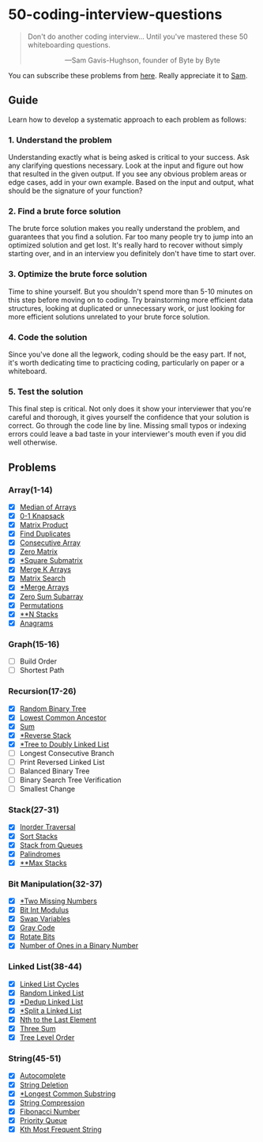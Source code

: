 # 50-coding-interview-questions
> Don't do another coding interview... Until you've mastered these 50 whiteboarding questions.
> <p align='center'>&mdash;Sam Gavis-Hughson, founder of Byte by Byte</p>

You can subscribe these problems from [here](https://www.byte-by-byte.com/50-questions/). Really appreciate it to [Sam](https://www.byte-by-byte.com/about/).

## Guide
Learn how to develop a systematic approach to each problem as follows:

### 1. Understand the problem
Understanding exactly what is being asked is critical to your success. Ask any clarifying questions necessary. Look at the input and figure out how that resulted in the given output. If you see any obvious problem areas or edge cases, add in your own example. Based on the input and output, what should be the signature of your function?

### 2. Find a brute force solution
The brute force solution makes you really understand the problem, and guarantees that you find a solution. Far too many people try to jump into an optimized solution and get lost. It's really hard to recover without simply starting over, and in an interview you definitely don't have time to start over.

### 3. Optimize the brute force solution
Time to shine yourself. But you shouldn't spend more than 5-10 minutes on this step before moving on to coding. Try brainstorming more efficient data structures, looking at duplicated or unnecessary work, or just looking for more efficient solutions unrelated to your brute force solution.

### 4. Code the solution
Since you've done all the legwork, coding should be the easy part. If not, it's worth dedicating time to practicing coding, particularly on paper or a whiteboard.

### 5. Test the solution
This final step is critical. Not only does it show your interviewer that you're careful and thorough, it gives yourself the confidence that your solution is correct. Go through the code line by line. Missing small typos or indexing errors could leave a bad taste in your interviewer's mouth even if you did well otherwise.

## Problems
### Array(1-14)
- [x] [Median of Arrays](array/01_Median-of-Arrays.py)
- [x] [0-1 Knapsack](array/02_0-1-Knapsack.py)
- [x] [Matrix Product](array/03_Matrix-Product.py)
- [x] [Find Duplicates](array/04_Find-Duplicates.py)
- [x] [Consecutive Array](array/05_Consecutive-Array.py)
- [x] [Zero Matrix](array/06_Zero-Matrix.py)
- [x] [*Square Submatrix](array/07_Square-Submatrix.py)
- [x] [Merge K Arrays](array/08_Merge-K-Arrays.py)
- [x] [Matrix Search](array/09_Matrix-Search.py)
- [x] [*Merge Arrays](array/10_Merge-Arrays.py)
- [x] [Zero Sum Subarray](array/11_Zero-Sum-Subarray.py)
- [x] [Permutations](array/12_Permutations.py)
- [x] [**N Stacks](array/13_N-Stacks.py)
- [x] [Anagrams](array/14_Anagrams.py)

### Graph(15-16)
- [ ] Build Order
- [ ] Shortest Path

### Recursion(17-26)
- [x] [Random Binary Tree](recursion/17_Random-Binary-Tree.py)
- [x] [Lowest Common Ancestor](recursion/18_Lowest-Common-Ancestor.py)
- [x] [Sum](recursion/19_Sum.py)
- [x] [*Reverse Stack](recursion/20_Reverse-Stack.py)
- [x] [*Tree to Doubly Linked List](recursion/21_Tree2Doubly-Linked-List.py)
- [ ] Longest Consecutive Branch
- [ ] Print Reversed Linked List
- [ ] Balanced Binary Tree
- [ ] Binary Search Tree Verification
- [ ] Smallest Change

### Stack(27-31)
- [x] [Inorder Traversal](stack/27_Inorder-Traversal.py)
- [x] [Sort Stacks](stack/28_Sort-Stacks.py)
- [x] [Stack from Queues](stack/29_Stack-from-Queues.py)
- [x] [Palindromes](stack/30_Palindromes.py)
- [x] [**Max Stacks](stack/31_Max-Stacks.py)

### Bit Manipulation(32-37)
- [x] [*Two Missing Numbers](bit/32_Two-Missing-Numbers.py)
- [x] [Bit Int Modulus](bit/33_Bit-Int-Modulus.py)
- [x] [Swap Variables](bit/34_Swap-Variables.py)
- [x] [Gray Code](bit/35_Gray-Code.py)
- [x] [Rotate Bits](bit/36_Rotate-Bits.py)
- [x] [Number of Ones in a Binary Number](bit/37_Ones-in-Binary.py)

### Linked List(38-44)
- [x] [Linked List Cycles](linked_list/38_Linked-List-Cycles.py)
- [x] [Random Linked List](linked_list/39_Random-Linked-List.py)
- [x] [*Dedup Linked List](linked_list/40_Dedup-Linked-List.py)
- [x] [*Split a Linked List](linked_list/41_Split-Linked-List.py)
- [x] [Nth to the Last Element](linked_list/42_Nth-Last-Element.py)
- [x] [Three Sum](linked_list/43_Three-Sum.py)
- [x] [Tree Level Order](linked_list/44_Tree-Level-Order.py)

### String(45-51)
- [x] [Autocomplete](string/45_Autocomplete.py)
- [x] [String Deletion](string/46_String-Deletion.py)
- [x] [*Longest Common Substring](string/47_Longest-Common-Substring.py)
- [x] [String Compression](string/48_String-Compression.py)
- [x] [Fibonacci Number](string/49_Fibonacci-Number.py)
- [x] [Priority Queue](string/50_Priority-Queue.py)
- [x] [Kth Most Frequent String](string/51_Kth-Most-Frequent-String.py)
